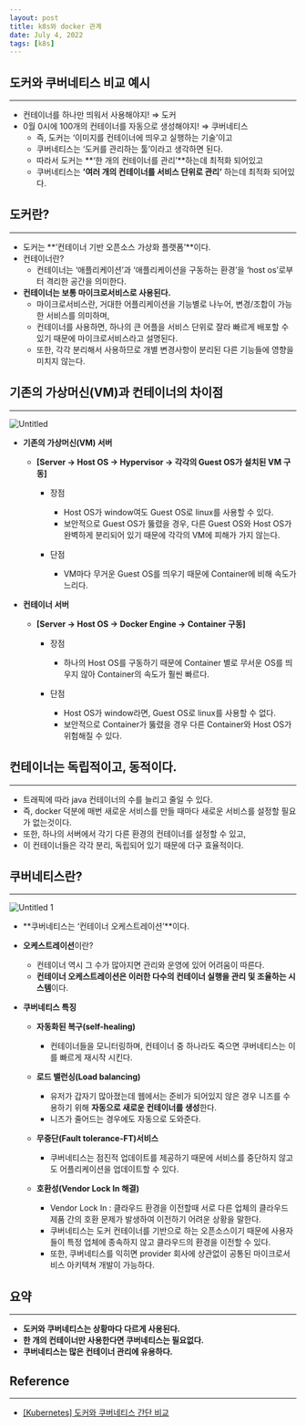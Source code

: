 ```yaml
---
layout: post
title: k8s와 docker 관계
date: July 4, 2022
tags: [k8s]
---
```


## 도커와 쿠버네티스 비교 예시

---

- 컨테이너를 하나만 띄워서 사용해야지! ⇒ 도커
- 0월 0시에 100개의 컨테이너를 자동으로 생성해야지! ⇒ 쿠버네티스
    - 즉, 도커는 ‘이미지를 컨테이너에 띄우고 실행하는 기술’이고
    - 쿠버네티스는 ‘도커를 관리하는 툴’이라고 생각하면 된다.
    - 따라서 도커는 **‘한 개의 컨테이너를 관리’**하는데 최적화 되어있고
    - 쿠버네티스는 **’여러 개의 컨테이너를 서비스 단위로 관리’** 하는데 최적화 되어있다.

## 도커란?

---

- 도커는 **’컨테이너 기반 오픈소스 가상화 플랫폼’**이다.
- 컨테이너란?
    - 컨테이너는 ‘애플리케이션’과 ‘애플리케이션을 구동하는 환경’을 ‘host os’로부터 격리한 공간을 의미한다.
- **컨테이너는 보통 마이크로서비스로 사용된다.**
    - 마이크로서비스란, 거대한 어플리케이션을 기능별로 나누어, 변경/조합이 가능한 서비스를 의미하며,
    - 컨테이너를 사용하면, 하나의 큰 어플을 서비스 단위로 잘라 빠르게 배포할 수 있기 때문에 마이크로서비스라고 설명된다.
    - 또한, 각각 분리해서 사용하므로 개별 변경사항이 분리된 다른 기능들에 영향을 미치지 않는다.

## 기존의 가상머신(VM)과 컨테이너의 차이점

---

![Untitled](https://user-images.githubusercontent.com/52904676/177178567-bbfeb57d-ce14-4d2a-a0b1-e2eb639379a8.png)


- **기존의 가상머신(VM) 서버**
    - **[Server → Host OS → Hypervisor → 각각의 Guest OS가 설치된 VM 구동]**
        - 장점
            - Host OS가 window여도 Guest OS로 linux를 사용할 수 있다.
            - 보안적으로 Guest OS가 뚫렸을 경우, 다른 Guest OS와 Host OS가 완벽하게 분리되어 있기 때문에 각각의 VM에 피해가 가지 않는다.
        
        - 단점
            - VM마다 무거운 Guest OS를 띄우기 때문에 Container에 비해 속도가 느리다.

- **컨테이너 서버**
    - **[Server → Host OS → Docker Engine → Container 구동]**
        - 장점
            - 하나의 Host OS를 구동하기 때문에 Container 별로 무서운 OS를 띄우지 않아 Container의 속도가 훨씬 빠르다.
        
        - 단점
            - Host OS가 window라면, Guest OS로 linux를 사용할 수 없다.
            - 보안적으로 Container가 뚫렸을 경우 다른 Container와 Host OS가 위험해질 수 있다.
            

## 컨테이너는 독립적이고, 동적이다.

---

- 트래픽에 따라 java 컨테이너의 수를 늘리고 줄일 수 있다.
- 즉, docker 덕분에 매번 새로운 서비스를 만들 때마다 새로운 서비스를 설정할 필요가 없는것이다.
- 또한, 하나의 서버에서 각기 다른 환경의 컨테이너를 설정할 수 있고,
- 이 컨테이너들은 각각 분리, 독립되어 있기 때문에 더구 효율적이다.

## 쿠버네티스란?

---

![Untitled 1](https://user-images.githubusercontent.com/52904676/177178635-d54993a4-bf59-46c8-a663-82edf7d53d62.png)


- **쿠버네티스는 ‘컨테이너 오케스트레이션’**이다.
- **오케스트레이션**이란?
    - 컨테이너 역시 그 수가 많아지면 관리와 운영에 있어 어려움이 따른다.
    - **컨테이너 오케스트레이션은 이러한 다수의 컨테이너 실행을 관리 및 조율하는 시스템**이다.
    
- **쿠버네티스 특징**
    - **자동화된 복구(self-healing)**
        - 컨테이너들을 모니터링하며, 컨테이너 중 하나라도 죽으면 쿠버네티스는 이를 빠르게 재시작 시킨다.
    
    - **로드 밸런싱(Load balancing)**
        - 유저가 갑자기 많아졌는데 웹에서는 준비가 되어있지 않은 경우 니즈를 수용하기 위해 **자동으로 새로운 컨테이너를 생성**한다.
        - 니즈가 줄어드는 경우에도 자동으로 도와준다.
    
    - **무중단(Fault tolerance-FT)서비스**
        - 쿠버네티스는 점진적 업데이트를 제공하기 때문에 서비스를 중단하지 않고도 어플리케이션을 업데이트할 수 있다.
    
    - **호환성(Vendor Lock In 해결)**
        - Vendor Lock In : 클라우드 환경을 이전할때 서로 다른 업체의 클라우드 제품 간의 호환 문제가 발생하여 이전하기 어려운 상황을 말한다.
        - 쿠버네티스는 도커 컨테이너를 기반으로 하는 오픈소스이기 때문에 사용자들이 특정 업체에 종속하지 않고 클라우드의 환경을 이전할 수 있다.
        - 또한, 쿠버네티스를 익히면 provider 회사에 상관없이 공통된 마이크로서비스 아키텍쳐 개발이 가능하다.
    

## 요약

---

- **도커와 쿠버네티스는 상황마다 다르게 사용된다.**
- **한 개의 컨테이너만 사용한다면 쿠버네티스는 필요없다.**
- **쿠버네티스는 많은 컨테이너 관리에 유용하다.**

## Reference

---

- [[Kubernetes] 도커와 쿠버네티스 간단 비교](https://wooono.tistory.com/109)